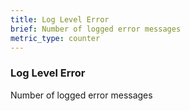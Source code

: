 ```yaml
---
title: Log Level Error
brief: Number of logged error messages
metric_type: counter
---
```

### Log Level Error

Number of logged error messages